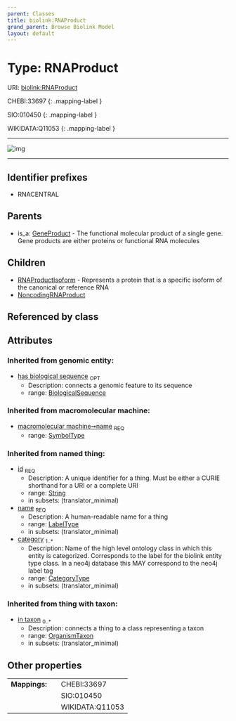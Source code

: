 ```yaml
---
parent: Classes
title: biolink:RNAProduct
grand_parent: Browse Biolink Model
layout: default
---
```


# Type: RNAProduct




URI: [biolink:RNAProduct](https://w3id.org/biolink/vocab/RNAProduct)

CHEBI:33697
{: .mapping-label }

SIO:010450
{: .mapping-label }

WIKIDATA:Q11053
{: .mapping-label }


---

![img](http://yuml.me/diagram/nofunky;dir:TB/class/[OrganismTaxon],[NoncodingRNAProduct],[GeneProduct],[RNAProductIsoform],[RNAProduct|name(i):symbol_type;has_biological_sequence(i):biological_sequence%20%3F;id(i):string;category(i):category_type%20%2B]%5E-[NoncodingRNAProduct],[RNAProduct]%5E-[RNAProductIsoform],[GeneProduct]%5E-[RNAProduct])

---


## Identifier prefixes

 * RNACENTRAL

## Parents

 *  is_a: [GeneProduct](GeneProduct.md) - The functional molecular product of a single gene. Gene products are either proteins or functional RNA molecules

## Children

 * [RNAProductIsoform](RNAProductIsoform.md) - Represents a protein that is a specific isoform of the canonical or reference RNA
 * [NoncodingRNAProduct](NoncodingRNAProduct.md)

## Referenced by class


## Attributes


### Inherited from genomic entity:

 * [has biological sequence](has_biological_sequence.md)  <sub>OPT</sub>
    * Description: connects a genomic feature to its sequence
    * range: [BiologicalSequence](types/BiologicalSequence.md)

### Inherited from macromolecular machine:

 * [macromolecular machine➞name](macromolecular_machine_name.md)  <sub>REQ</sub>
    * range: [SymbolType](types/SymbolType.md)

### Inherited from named thing:

 * [id](id.md)  <sub>REQ</sub>
    * Description: A unique identifier for a thing. Must be either a CURIE shorthand for a URI or a complete URI
    * range: [String](types/String.md)
    * in subsets: (translator_minimal)
 * [name](name.md)  <sub>REQ</sub>
    * Description: A human-readable name for a thing
    * range: [LabelType](types/LabelType.md)
    * in subsets: (translator_minimal)
 * [category](category.md)  <sub>1..*</sub>
    * Description: Name of the high level ontology class in which this entity is categorized. Corresponds to the label for the biolink entity type class. In a neo4j database this MAY correspond to the neo4j label tag
    * range: [CategoryType](types/CategoryType.md)
    * in subsets: (translator_minimal)

### Inherited from thing with taxon:

 * [in taxon](in_taxon.md)  <sub>0..*</sub>
    * Description: connects a thing to a class representing a taxon
    * range: [OrganismTaxon](OrganismTaxon.md)
    * in subsets: (translator_minimal)

## Other properties

|  |  |  |
| --- | --- | --- |
| **Mappings:** | | CHEBI:33697 |
|  | | SIO:010450 |
|  | | WIKIDATA:Q11053 |

